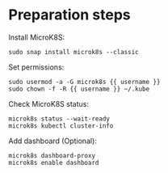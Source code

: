 Preparation steps
=================

Install MicroK8S:

    sudo snap install microk8s --classic

Set permissions:

    sudo usermod -a -G microk8s {{ username }}
    sudo chown -f -R {{ username }} ~/.kube

Check MicroK8S status:

    microk8s status --wait-ready
    microk8s kubectl cluster-info

Add dashboard (Optional):

    microk8s dashboard-proxy
    microk8s enable dashboard
